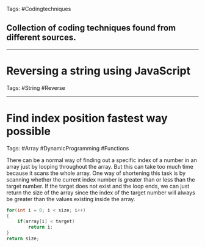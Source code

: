 Tags: #Codingtechniques

## Collection of coding techniques found from different sources.

---
# Reversing a string using JavaScript

Tags: #String #Reverse



---

# Find index position fastest way possible

Tags: #Array #DynamicProgramming #Functions 

There can be a normal way of finding out a specific index of a number in an array just by looping throughout the array. But this can take too much time because it scans the whole array. One way of shortening this task is by scanning whether the current index number is greater than or less than the target number. If the target does not exist and the loop ends, we can just return the size of the array since the index of the target number will always be greater than the values existing inside the array.

```C
for(int i = 0; i < size; i++)
{
	if(array[i] < target)
		return i;
}
return size;
```
